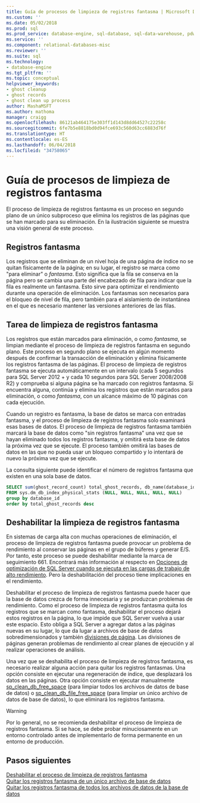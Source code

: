 ```yaml
---
title: Guía de procesos de limpieza de registros fantasma | Microsoft Docs
ms.custom: ''
ms.date: 05/02/2018
ms.prod: sql
ms.prod_service: database-engine, sql-database, sql-data-warehouse, pdw
ms.service: ''
ms.component: relational-databases-misc
ms.reviewer: ''
ms.suite: sql
ms.technology:
- database-engine
ms.tgt_pltfrm: ''
ms.topic: conceptual
helpviewer_keywords:
- ghost cleanup
- ghost records
- ghost clean up process
author: MashaMSFT
ms.author: mathoma
manager: craigg
ms.openlocfilehash: 86121ab464175e303ff1d143d8dd64527c22258c
ms.sourcegitcommit: 6fe7b5e8818bd0d94fce693c560d63cc6883d76f
ms.translationtype: HT
ms.contentlocale: es-ES
ms.lasthandoff: 06/04/2018
ms.locfileid: "34758065"
---
```

# <a name="ghost-cleanup-process-guide"></a>Guía de procesos de limpieza de registros fantasma

El proceso de limpieza de registros fantasma es un proceso en segundo plano de un único subproceso que elimina los registros de las páginas que se han marcado para su eliminación. En la ilustración siguiente se muestra una visión general de este proceso.

## <a name="ghost-records"></a>Registros fantasma

Los registros que se eliminan de un nivel hoja de una página de índice no se quitan físicamente de la página; en su lugar, el registro se marca como "para eliminar" o *fantasma*. Esto significa que la fila se conserva en la página pero se cambia una parte del encabezado de fila para indicar que la fila es realmente un fantasma. Esto sirve para optimizar el rendimiento durante una operación de eliminación. Los fantasmas son necesarios para el bloqueo de nivel de fila, pero también para el aislamiento de instantánea en el que es necesario mantener las versiones anteriores de las filas.

## <a name="ghost-record-cleanup-task"></a>Tarea de limpieza de registros fantasma

Los registros que están marcados para eliminación, o como *fantasma*, se limpian mediante el proceso de limpieza de registros fantasma en segundo plano. Este proceso en segundo plano se ejecuta en algún momento después de confirmar la transacción de eliminación y elimina físicamente los registros fantasma de las páginas. El proceso de limpieza de registros fantasma se ejecuta automáticamente en un intervalo (cada 5 segundos para SQL Server 2012 + y cada 10 segundos para SQL Server 2008/2008 R2) y comprueba si alguna página se ha marcado con registros fantasma. Si encuentra alguna, continúa y elimina los registros que están marcados para eliminación, o como *fantasma*, con un alcance máximo de 10 páginas con cada ejecución.

Cuando un registro es fantasma, la base de datos se marca con entradas fantasma, y el proceso de limpieza de registros fantasma solo examinará esas bases de datos. El proceso de limpieza de registros fantasma también marcará la base de datos como "sin registros fantasma" una vez que se hayan eliminado todos los registros fantasma, y omitirá esta base de datos la próxima vez que se ejecute. El proceso también omitirá las bases de datos en las que no pueda usar un bloqueo compartido y lo intentará de nuevo la próxima vez que se ejecute.

La consulta siguiente puede identificar el número de registros fantasma que existen en una sola base de datos. 

 ```sql
 SELECT sum(ghost_record_count) total_ghost_records, db_name(database_id) 
 FROM sys.dm_db_index_physical_stats (NULL, NULL, NULL, NULL, NULL)
 group by database_id
 order by total_ghost_records desc
```

## <a name="disable-the-ghost-cleanup"></a>Deshabilitar la limpieza de registros fantasma

En sistemas de carga alta con muchas operaciones de eliminación, el proceso de limpieza de registros fantasma puede provocar un problema de rendimiento al conservar las páginas en el grupo de búferes y generar E/S. Por tanto, este proceso se puede deshabilitar mediante la marca de seguimiento 661. Encontrará más información al respecto en [Opciones de optimización de SQL Server cuando se ejecuta en las cargas de trabajo de alto rendimiento](https://support.microsoft.com/help/920093/tuning-options-for-sql-server-when-running-in-high-performance-workloa). Pero la deshabilitación del proceso tiene implicaciones en el rendimiento.

Deshabilitar el proceso de limpieza de registros fantasma puede hacer que la base de datos crezca de forma innecesaria y se produzcan problemas de rendimiento. Como el proceso de limpieza de registros fantasma quita los registros que se marcan como fantasma, deshabilitar el proceso dejará estos registros en la página, lo que impide que SQL Server vuelva a usar este espacio. Esto obliga a SQL Server a agregar datos a las páginas nuevas en su lugar, lo que da lugar a archivos de base de datos sobredimensionados y también [divisiones de página](indexes/specify-fill-factor-for-an-index.md). Las divisiones de páginas generan problemas de rendimiento al crear planes de ejecución y al realizar operaciones de análisis. 

Una vez que se deshabilita el proceso de limpieza de registros fantasma, es necesario realizar alguna acción para quitar los registros fantasmas. Una opción consiste en ejecutar una regeneración de índice, que desplazará los datos en las páginas. Otra opción consiste en ejecutar manualmente [sp_clean_db_free_space](system-stored-procedures/sp-clean-db-free-space-transact-sql.md) (para limpiar todos los archivos de datos de base de datos) o [sp_clean_db_file_free_space](system-stored-procedures/sp-clean-db-file-free-space-transact-sql.md) (para limpiar un único archivo de datos de base de datos), lo que eliminará los registros fantasma.

 >[!warning]
 > Por lo general, no se recomienda deshabilitar el proceso de limpieza de registros fantasma. Si se hace, se debe probar minuciosamente en un entorno controlado antes de implementarlo de forma permanente en un entorno de producción.


## <a name="next-steps"></a>Pasos siguientes  
[Deshabilitar el proceso de limpieza de registros fantasma](https://support.microsoft.com/en-us/help/920093/tuning-options-for-sql-server-when-running-in-high-performance-workloa)
<br>[Quitar los registros fantasma de un único archivo de base de datos](system-stored-procedures/sp-clean-db-file-free-space-transact-sql.md)
<br>[Quitar los registros fantasma de todos los archivos de datos de la base de datos](system-stored-procedures/sp-clean-db-free-space-transact-sql.md)


